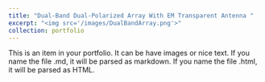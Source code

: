 ```yaml
---
title: "Dual-Band Dual-Polarized Array With EM Transparent Antenna "
excerpt: "<img src='/images/DualBandArray.png'>"
collection: portfolio
---
```


This is an item in your portfolio. It can be have images or nice text. If you name the file .md, it will be parsed as markdown. If you name the file .html, it will be parsed as HTML. 
